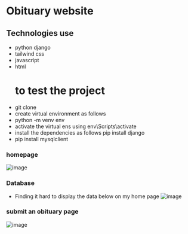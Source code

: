 # Obituary website
## Technologies use
- python django
- tailwind css
- javascript
- html
  # to test the project
 - git clone
 -  create virtual environment as follows
 -  python -m venv env
 - activate the virtual ens using   env\Scripts\activate
 - install the dependencies as follows   pip install django
 - pip install mysqlclient
  ### homepage
  
![image](https://github.com/user-attachments/assets/ee188a16-924d-4db9-a4aa-1609a0ac955d)
### Database
- Finding it hard to display the data below on my home page
![image](https://github.com/user-attachments/assets/987d4499-3d2a-4fa2-aacb-cefc15c76516)

### submit an obituary page
![image](https://github.com/user-attachments/assets/5b3ad5a4-8929-454a-8400-e3b47f1feecc)

